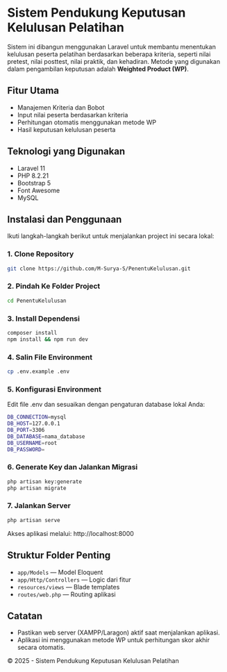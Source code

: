 # Sistem Pendukung Keputusan Kelulusan Pelatihan

Sistem ini dibangun menggunakan Laravel untuk membantu menentukan kelulusan peserta pelatihan berdasarkan beberapa kriteria, seperti nilai pretest, nilai posttest, nilai praktik, dan kehadiran. Metode yang digunakan dalam pengambilan keputusan adalah **Weighted Product (WP)**.

## Fitur Utama

- Manajemen Kriteria dan Bobot
- Input nilai peserta berdasarkan kriteria
- Perhitungan otomatis menggunakan metode WP
- Hasil keputusan kelulusan peserta

## Teknologi yang Digunakan

- Laravel 11
- PHP 8.2.21
- Bootstrap 5
- Font Awesome
- MySQL

## Instalasi dan Penggunaan

Ikuti langkah-langkah berikut untuk menjalankan project ini secara lokal:

### 1. Clone Repository

```bash
git clone https://github.com/M-Surya-S/PenentuKelulusan.git
```

### 2. Pindah Ke Folder Project

```bash
cd PenentuKelulusan
```

### 3. Install Dependensi

```bash
composer install
npm install && npm run dev
```

### 4. Salin File Environment

```bash
cp .env.example .env
```

### 5. Konfigurasi Environment

Edit file .env dan sesuaikan dengan pengaturan database lokal Anda:

```bash
DB_CONNECTION=mysql
DB_HOST=127.0.0.1
DB_PORT=3306
DB_DATABASE=nama_database
DB_USERNAME=root
DB_PASSWORD=
```

### 6. Generate Key dan Jalankan Migrasi

```bash
php artisan key:generate
php artisan migrate
```

### 7. Jalankan Server

```bash
php artisan serve
```

Akses aplikasi melalui: http://localhost:8000

## Struktur Folder Penting

- `app/Models` — Model Eloquent  
- `app/Http/Controllers` — Logic dari fitur  
- `resources/views` — Blade templates  
- `routes/web.php` — Routing aplikasi  

## Catatan

- Pastikan web server (XAMPP/Laragon) aktif saat menjalankan aplikasi.
- Aplikasi ini menggunakan metode WP untuk perhitungan skor akhir secara otomatis.


© 2025 - Sistem Pendukung Keputusan Kelulusan Pelatihan
